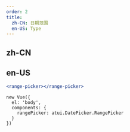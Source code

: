 ```yaml
---
order: 2
title:
  zh-CN: 日期范围
  en-US: Type
---
```


## zh-CN



## en-US


````jsx
<range-picker></range-picker>
````

````vue-script
new Vue({
  el: 'body',
  components: {
    rangePicker: atui.DatePicker.RangePicker
  }
})
````
